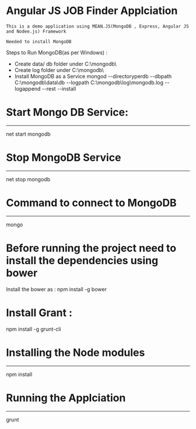 # Angular JS JOB Finder Applciation
    This is a demo application using MEAN.JS(MongoDB , Express, Angular JS and Nodee.js) Framework 
    
    Needed to install MongoDB
  
Steps to Run MongoDB(as per Windows) : 
- Create data/ db folder under C:\mongodb\
- Create log folder under C:\mongodb\
- Install MongoDB as  a Service
mongod --directoryperdb --dbpath C:\mongodb\data\db --logpath C:\mongodb\log\mongodb.log --logappend --rest --install

# Start Mongo DB Service: 
 ----------------
 net start mongodb
 
 # Stop MongoDB Service
 -------------------
 net stop mongodb
  
#  Command to connect to MongoDB
 -------------------------------
 mongo
 
#  Before running the project need to install the dependencies using bower
 
 Install the bower as :
 npm install -g bower
 
#  Install Grant :
 npm install -g grunt-cli
 
#  Installing the Node modules
 --------------------------
 npm install
 
#  Running the Applciation
 --------------------------
 grunt
